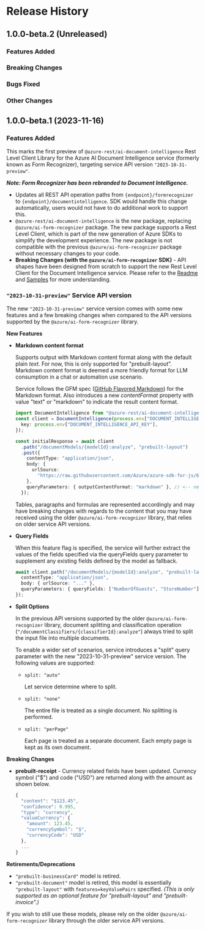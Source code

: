 # Release History

## 1.0.0-beta.2 (Unreleased)

### Features Added

### Breaking Changes

### Bugs Fixed

### Other Changes

## 1.0.0-beta.1 (2023-11-16)

### Features Added

This marks the first preview of `@azure-rest/ai-document-intelligence` Rest Level Client Library for the Azure AI Document Intelligence service (formerly known as Form Recognizer), targeting service API version `"2023-10-31-preview"`.

_**Note: Form Recognizer has been rebranded to Document Intelligence.**_

- Updates all REST API operation paths from `{endpoint}/formrecognizer` to `{endpoint}/documentintelligence`. SDK would handle this change automatically, users would not have to do additional work to support this.
- `@azure-rest/ai-document-intelligence` is the new package, replacing `@azure/ai-form-recognizer` package. The new package supports a Rest Level Client, which is part of the new generation of Azure SDKs to simplify the development experience. The new package is not compatible with the previous `@azure/ai-form-recognizer` package without necessary changes to your code.
- **Breaking Changes (with the `@azure/ai-form-recognizer` SDK)** - API shapes have been designed from scratch to support the new Rest Level Client for the Document Intelligence service. Please refer to the [Readme](https://github.com/Azure/azure-sdk-for-js/blob/main/sdk/documentintelligence/ai-document-intelligence-rest/README.md) and [Samples](https://github.com/Azure/azure-sdk-for-js/tree/main/sdk/documentintelligence/ai-document-intelligence-rest/samples) for more understanding.

### `"2023-10-31-preview"` Service API version

The new `"2023-10-31-preview"` service version comes with some new features and a few breaking changes when compared to the API versions supported by the `@azure/ai-form-recognizer` library.

**New Features**

- **Markdown content format**

  Supports output with Markdown content format along with the default plain _text_. For now, this is only supported for "prebuilt-layout". Markdown content format is deemed a more friendly format for LLM consumption in a chat or automation use scenario.

  Service follows the GFM spec ([GitHub Flavored Markdown](https://github.github.com/gfm/)) for the Markdown format. Also introduces a new _contentFormat_ property with value "text" or "markdown" to indicate the result content format.

  ```ts
  import DocumentIntelligence from "@azure-rest/ai-document-intelligence";
  const client = DocumentIntelligence(process.env["DOCUMENT_INTELLIGENCE_ENDPOINT"], {
    key: process.env["DOCUMENT_INTELLIGENCE_API_KEY"],
  });

  const initialResponse = await client
    .path("/documentModels/{modelId}:analyze", "prebuilt-layout")
    .post({
      contentType: "application/json",
      body: {
        urlSource:
          "https://raw.githubusercontent.com/Azure/azure-sdk-for-js/6704eff082aaaf2d97c1371a28461f512f8d748a/sdk/formrecognizer/ai-form-recognizer/assets/forms/Invoice_1.pdf",
      },
      queryParameters: { outputContentFormat: "markdown" }, // <-- new query parameter
    });
  ```

  Tables, paragraphs and formulas are represented accordingly and may have breaking changes with regards to the content that you may have received using the older `@azure/ai-form-recognizer` library, that relies on older service API versions.

- **Query Fields**

  When this feature flag is specified, the service will further extract the values of the fields specified via the queryFields query parameter to supplement any existing fields defined by the model as fallback.

  ```ts
  await client.path("/documentModels/{modelId}:analyze", "prebuilt-layout").post({
    contentType: "application/json",
    body: { urlSource: "..." },
    queryParameters: { queryFields: ["NumberOfGuests", "StoreNumber"] }, // <-- new query parameter
  });
  ```

- **Split Options**

  In the previous API versions supported by the older `@azure/ai-form-recognizer` library, document splitting and classification operation (`"/documentClassifiers/{classifierId}:analyze"`) always tried to split the input file into multiple documents.

  To enable a wider set of scenarios, service introduces a "split" query parameter with the new "2023-10-31-preview" service version. The following values are supported:

  - `split: "auto"`

    Let service determine where to split.

  - `split: "none"`

    The entire file is treated as a single document. No splitting is performed.

  - `split: "perPage"`

    Each page is treated as a separate document. Each empty page is kept as its own document.

**Breaking Changes**

- **prebuilt-receipt** - Currency related fields have been updated. Currency symbol ("$") and code ("USD") are returned along with the amount as shown below.

  ```ts
  {
    "content": "$123.45",
    "confidence": 0.995,
    "type": "currency",
    "valueCurrency": {
      "amount": 123.45,
      "currencySymbol": "$",
      "currencyCode": "USD"
    },
    ...
  }
  ```

**Retirements/Deprecations**

- `"prebuilt-businessCard"` model is retired.
- `"prebuilt-document"` model is retired, this model is essentially `"prebuilt-layout"` with `features=keyValuePairs` specified. _(This is only supported as an optional feature for "prebuilt-layout" and "prebuilt-invoice".)_

If you wish to still use these models, please rely on the older `@azure/ai-form-recognizer` library through the older service API versions.
